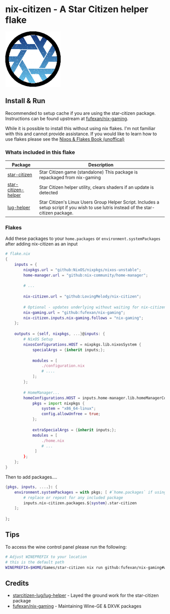 # nix-citizen - A Star Citizen helper flake

![Helper Flake Logo](logo.png)

## Install & Run

Recommended to setup cache if you are using the star-citizen package. Instructions can be found upstream at [fufexan/nix-gaming](https://github.com/fufexan/nix-gaming#install--run).

While it is possible to install this without using nix flakes. I'm not familiar with this and cannot provide assistance.
If you would like to learn how to use flakes please see the [Nixos & Flakes Book (unoffical)](https://nixos-and-flakes.thiscute.world/)

### Whats included in this flake

Package                                                                             | Description
------------------------------------------------------------------------------------| -----------
[star-citizen](https://github.com/fufexan/nix-gaming/tree/master/pkgs/star-citizen) | Star Citizen game (standalone) This package is repackaged from nix-gaming
[star-citizen-helper](./pkgs/star-citizen-helper)                                   | Star Citizen helper utility, clears shaders if an update is detected
[lug-helper](./pkgs/lug-helper)                                                     | Star Citizen's Linux Users Group Helper Script. Includes a setup script if you wish to use lutris instead of the star-citizen package.

### Flakes

Add these packages to your `home.packages` or `environment.systemPackages` after adding nix-citizen as an input

```nix
# flake.nix
{
    inputs = {
        nixpkgs.url = "github:NixOS/nixpkgs/nixos-unstable";
        home-manager.url = "github:nix-community/home-manager";

        # ...

        nix-citizen.url = "github:LovingMelody/nix-citizen";

        # Optional - updates underlying without waiting for nix-citizen to update
        nix-gaming.url = "github:fufexan/nix-gaming";
        nix-citizen.inputs.nix-gaming.follows = "nix-gaming";
    };

    outputs = {self, nixpkgs, ...}@inputs: {
        # NixOS Setup
        nixosConfigurations.HOST = nixpkgs.lib.nixosSystem {
            specialArgs = {inherit inputs;};

            modules = [
                ./configuration.nix
                # ....
            ];
        };

        # HomeManager...
        homeConfigurations.HOST = inputs.home-manager.lib.homeManagerConfiguration {
            pkgs = import nixpkgs {
                system = "x86_64-linux";
                config.allowUnfree = true;
            };

            extraSpecialArgs = {inherit inputs;};
            modules = [
                ./home.nix
                # ...
             ]
        };
    };
}
```

Then to add packages....

```nix
{pkgs, inputs, ....}: {
    environment.systemPackages = with pkgs; [ #`home.packages` if using home manager
        # replace or repeat for any included package
        inputs.nix-citizen.packages.${system}.star-citizen
    ];

};
```

## Tips

To access the wine control panel please run the following:

```bash
# Adjust WINEPREFIX to your location
# this is the default path
WINEPREFIX=$HOME/Games/star-citizen nix run github:fufexan/nix-gaming#wine-ge -- control
```

## Credits

- [starcitizen-lug/lug-helper](https://github.com/starcitizen-lug/lug-helper) - Layed the ground work for the star-citizen package
- [fufexan/nix-gaming](https://github.com/fufexan/nix-gaming) - Maintaining Wine-GE & DXVK packages
